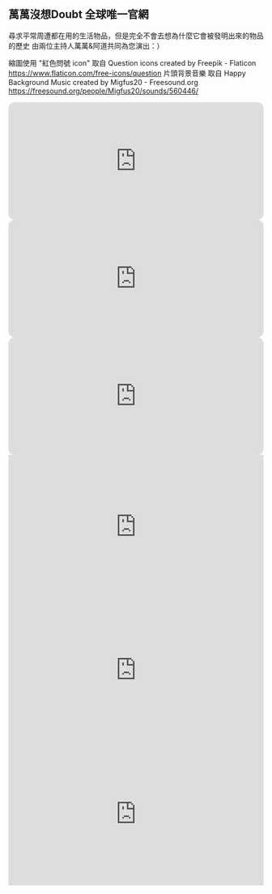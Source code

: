 ## 萬萬沒想Doubt 全球唯一官網
尋求平常周遭都在用的生活物品，但是完全不會去想為什麼它會被發明出來的物品的歷史
由兩位主持人萬萬&阿道共同為您演出：）

縮圖使用 "紅色問號 icon" 取自 Question icons created by Freepik - Flaticon
https://www.flaticon.com/free-icons/question
片頭背景音樂 取自 Happy Background Music created by Migfus20 - Freesound.org
https://freesound.org/people/Migfus20/sounds/560446/    



<iframe style="border-radius:12px" src="https://open.spotify.com/embed/episode/23vQVEB26f5uLmkblMQ3z5?utm_source=generator" width="100%" height="232" frameBorder="0" allowfullscreen="" allow="autoplay; clipboard-write; encrypted-media; fullscreen; picture-in-picture"></iframe>

<iframe style="border-radius:12px" src="https://open.spotify.com/embed/episode/2Hnr3dJbnsFoKHlpoIh8DN?utm_source=generator" width="100%" height="232" frameBorder="0" allowfullscreen="" allow="autoplay; clipboard-write; encrypted-media; fullscreen; picture-in-picture"></iframe>

<iframe style="border-radius:12px" src="https://open.spotify.com/embed/episode/1SHoVElYrszezmeAvClVYz?utm_source=generator" width="100%" height="232" frameBorder="0" allowfullscreen="" allow="autoplay; clipboard-write; encrypted-media; fullscreen; picture-in-picture"></iframe>

<style>.embed-container { position: relative; padding-bottom: 56.25%; height: 0; overflow: hidden; max-width: 100%; } .embed-container iframe, .embed-container object, .embed-container embed { position: absolute; top: 0; left: 0; width: 100%; height: 100%; }</style><div class='embed-container'><iframe src='https://www.youtube.com/embed/eGtNbDHVzG4' frameborder='0' allowfullscreen></iframe></div>

<style>.embed-container { position: relative; padding-bottom: 56.25%; height: 0; overflow: hidden; max-width: 100%; } .embed-container iframe, .embed-container object, .embed-container embed { position: absolute; top: 0; left: 0; width: 100%; height: 100%; }</style><div class='embed-container'><iframe src='https://www.youtube.com/embed/fJKDibfscAc' frameborder='0' allowfullscreen></iframe></div>

<style>.embed-container { position: relative; padding-bottom: 56.25%; height: 0; overflow: hidden; max-width: 100%; } .embed-container iframe, .embed-container object, .embed-container embed { position: absolute; top: 0; left: 0; width: 100%; height: 100%; }</style><div class='embed-container'><iframe src='https://www.youtube.com/embed/9nevZxAPwho' frameborder='0' allowfullscreen></iframe></div>

